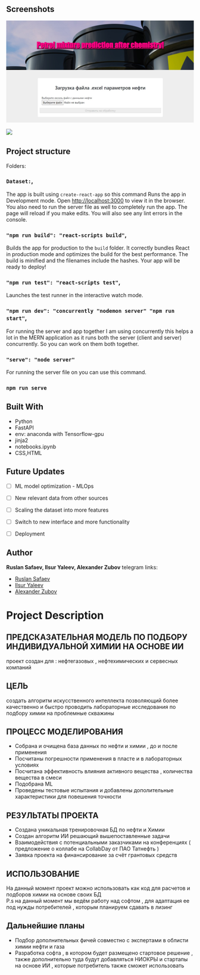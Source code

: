 <h1 align="center"><Petrol prediction></h1>

<p align="center"><project-description></p>

## Screenshots

![Home Page](/static/images/preview.jpg "Home Page")

![](/screenshots/2.png)

## Project structure

Folders:

### `Dataset:`,

The app is built using `create-react-app` so this command Runs the app in Development mode. Open [http://localhost:3000](http://localhost:3000) to view it in the browser. You also need to run the server file as well to completely run the app. The page will reload if you make edits.
You will also see any lint errors in the console.

### `"npm run build": "react-scripts build"`,

Builds the app for production to the `build` folder. It correctly bundles React in production mode and optimizes the build for the best performance. The build is minified and the filenames include the hashes. Your app will be ready to deploy!

### `"npm run test": "react-scripts test"`,

Launches the test runner in the interactive watch mode.

### `"npm run dev": "concurrently "nodemon server" "npm run start"`,

For running the server and app together I am using concurrently this helps a lot in the MERN application as it runs both the server (client and server) concurrently. So you can work on them both together.

### `"serve": "node server"`

For running the server file on you can use this command.

### `npm run serve`

## Built With

- Python
- FastAPI
- env: anaconda with Tensorflow-gpu
- jinja2
- notebooks.ipynb
- CSS,HTML

## Future Updates

- [ ] ML model optimization - MLOps
- [ ] New relevant data from other sources
- [ ] Scaling the dataset into more features
- [ ] Switch to new interface and more functionality
- [ ] Deployment 


## Author

**Ruslan Safaev, Ilsur Yaleev, Alexander Zubov**
telegram links:
- [Ruslan Safaev](https://t.me/MabelHUGO)
- [Ilsur Yaleev]( https://t.me/i_yaleev)
- [Alexander Zubov](https://t.me/dump5)

# Project Description
 ## ПРЕДСКАЗАТЕЛЬНАЯ МОДЕЛЬ ПО ПОДБОРУ ИНДИВИДУАЛЬНОЙ ХИМИИ НА ОСНОВЕ ИИ
 проект создан для : нефтегазовых , нефтехимических и сервесных компаний
 ## ЦЕЛЬ 
 создать алгоритм искусственного интеллекта позволяющий более качественно и быстро проводить лабораторные исследования по подбору химии на проблемные скважины
 ## ПРОЦЕСС МОДЕЛИРОВАНИЯ 
 - Собрана и очищена база данных по нефти и химии , до и после применения       
 - Посчитаны погрешности применения в пласте и в лабораторных условиях       
 - Посчитана эффективность влияния активного вещества , количества вещества в смеси           
 - Подобрана ML                                            
 - Проведены тестовые испытания и добавлены дополительные характеристики для повешения точности         
 ## РЕЗУЛЬТАТЫ ПРОЕКТА
 - Создана уникальная тренировочная БД по нефти и Химии      
 - Создан алгоритм ИИ решающий вышепоставленные задачи        
 - Взаимодействия с потенциальными заказчиками на конференциях ( предложение о коллабе на CollabDay от ПАО Татнефть )    
 - Заявка проекта на финансирование за счёт грантовых средств     
 ## ИСПОЛЬЗОВАНИЕ
 На данный момент проект можно использовать как код для расчетов и подборов химии на основе своих БД    
  P.s на данный момент мы ведём работу над софтом , для адаптация  ее под нужды потребителей , которым планируем сдавать в лизинг
 ## Дальнейшие планы        
 - Подбор дополнительных фичей совместно с экспертами в облисти химии нефти и газа           
 - Разработка софта , в котором будет размещено стартовое решение , также дополнительно туда будут добавляться НИОКРЫ и стартапы на основе ИИ , которые потребитель также сможет использовать 
